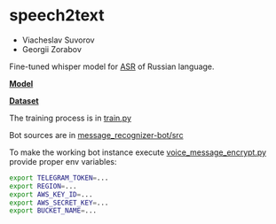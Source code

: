 # speech2text

- Viacheslav Suvorov
- Georgii Zorabov

Fine-tuned whisper model for [ASR](https://huggingface.co/tasks/automatic-speech-recognition) of Russian language.

**[Model](https://arxiv.org/pdf/2212.04356.pdf)**

**[Dataset](https://paperswithcode.com/dataset/golos)**

The training process is in [train.py](https://github.com/slawa4s/speech2text/blob/main/src/train.ipynb)

Bot sources are in [message_recognizer-bot/src](https://github.com/slawa4s/speech2text/tree/main/message_recognizer-bot/src)

To make the working bot instance execute [voice_message_encrypt.py](https://github.com/slawa4s/speech2text/blob/main/message_recognizer-bot/src/voice_message_encrypt.py) provide proper env variables:

```bash
export TELEGRAM_TOKEN=...
export REGION=...
export AWS_KEY_ID=...
export AWS_SECRET_KEY=...
export BUCKET_NAME=...
```
